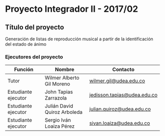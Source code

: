 # Proyecto Integrador II - 2017/02

## Título del proyecto
Generación de listas de reproducción musical a partir de la identificación del estado de ánimo


### Ejecutores del proyecto

Función | Nombre | Contacto
------------ | ------------- | -------------
Tutor | Wilmer Alberto Gil Moreno | wilmer.gil@udea.edu.co
Estudiante ejecutor | John Tapias Zarrazola | jedisson.tapias@udea.edu.co
Estudiante ejecutor | Julián David Quiroz Arboleda | julian.quiroz@udea.edu.co
Estudiante ejecutor | Sergio Iván Loaiza Pérez | sivan.loaiza@udea.edu.co

